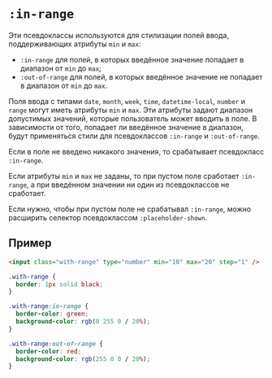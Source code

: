<link rel="stylesheet" href="../../VSCODE/markdown.css">

# `:in-range`

Эти псевдоклассы используются для стилизации полей ввода, поддерживающих атрибуты `min` и `max`:

- `:in-range` для полей, в которых введённое значение попадает в диапазон от `min` до `max`;
- `:out-of-range` для полей, в которых введённое значение не попадает в диапазон от `min` до `max`.

Поля ввода с типами `date`, `month`, `week`, `time`, `datetime-local`, `number` и `range` могут иметь атрибуты `min` и `max`. Эти атрибуты задают диапазон допустимых значений, которые пользователь может вводить в поле. В зависимости от того, попадает ли введённое значение в диапазон, будут применяться стили для псевдоклассов `:in-range` и `:out-of-range`.

Если в поле не введено никакого значения, то срабатывает псевдокласс `:in-range`.

Если атрибуты `min` и `max` не заданы, то при пустом поле сработает `:in-range`, а при введённом значении ни один из псевдоклассов не сработает.

Если нужно, чтобы при пустом поле не срабатывал `:in-range`, можно расширить селектор псевдоклассом `:placeholder-shown`.

## Пример

```html
<input class="with-range" type="number" min="10" max="20" step="1" />
```

```css
.with-range {
  border: 1px solid black;
}

.with-range:in-range {
  border-color: green;
  background-color: rgb(0 255 0 / 20%);
}

.with-range:out-of-range {
  border-color: red;
  background-color: rgb(255 0 0 / 20%);
}
```

